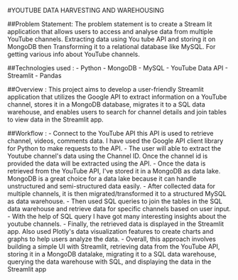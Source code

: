 #YOUTUBE DATA HARVESTING AND WAREHOUSING

##Problem Statement:
The problem statement is to create a Stream lit application that allows users to access and analyse data from multiple YouTube channels. Extracting data using You tube API and storing it on MongoDB then Transforming it to a relational database like MySQL. For getting various info about YouTube channels.

##Technologies used :
              -	Python
              -	MongoDB
              -	MySQL
              -	YouTube Data API
              -	Streamlit
              -	Pandas
             


##Overview :
    This project aims to develop a user-friendly Streamlit application that utilizes the Google API to extract information on a YouTube channel, stores it in a MongoDB database, migrates it to a SQL data     warehouse, and enables users to search for channel details and join tables to view data in the Streamlit app.


##Workflow :
    -	Connect to the YouTube API this API is used to retrieve channel, videos, comments data. I have used the Google API client library for Python to make requests to the API.
    -	The user will able to extract the Youtube channel's data using the Channel ID. Once the channel id is provided the data will be extracted using the API.
    -	Once the data is retrieved from the YouTube API, I've stored it in a MongoDB as data lake. MongoDB is a great choice for a data lake because it can handle unstructured and semi-structured data easily.
    -	After collected data for multiple channels, it is then migrated/transformed it to a structured MySQL as data warehouse.
    -	Then used SQL queries to join the tables in the SQL data warehouse and retrieve data for specific channels based on user input.
    -	With the help of SQL query I have got many interesting insights about the youtube channels.
    -	Finally, the retrieved data is displayed in the Streamlit app. Also used Plotly's data visualization features to create charts and graphs to help users analyze the data.
    -	Overall, this approach involves building a simple UI with Streamlit, retrieving data from the YouTube API, storing it in a MongoDB datalake, migrating it to a SQL data warehouse, querying the data warehouse with SQL, and displaying the data in the Streamlit app
